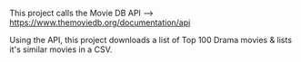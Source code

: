 This project calls the Movie DB API --> https://www.themoviedb.org/documentation/api

Using the API, this project downloads a list of Top 100 Drama movies & lists it's similar movies in a CSV.
